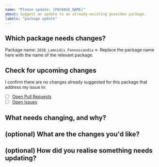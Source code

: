 ```yaml
---
name: "Please update: [PACKAGE_NAME]"
about: Suggest an update to an already-existing poseidon package.
labels: "package update"
---
```


<!--
# poseidon-framework/minotaur-recipes package request

Hello there!

Thank you for suggesting changes to a package in the Poseidon Package Directory!
Please ensure you are completing all the TODOs outlined in these comments for each section.
-->

## Which package needs changes?

Package name: `2018_Lamnidis_Fennoscandia` <- Replace the package name here with
the name of the relevant package.

<!-- TODO: Please Specify the name of the package you think needs updating -->

## Check for upcoming changes

I confirm there are no changes already suggested for this package that address
my issue in:

- [ ] [Open Pull Requests](https://github.com/poseidon-framework/minotaur-recipes/pulls)
- [ ] [Open Issues](https://github.com/poseidon-framework/minotaur-recipes/issues)

<!--
TODO: Please confirm you have looked for open issues and/or pull requests suggesting changes to this package and found none.
If an open issue or pull request exists already, and it might be addressing your issue, then consider mentioning your problem there instead of creating a new issue.
-->

## What needs changing, and why?

<!--
TODO: Please describe what you would like to see changed in the poseidon package.
Are there some data/individuals missing? Do you disagree with the nf-core/parameters used? The more information you provide here, the better.
-->

## (optional) What are the changes you'd like?

<!--
TODO: If you have a specific parameter that you would like to see changed, please list it here. Otherwise you can leave this section empty.
-->

## (optional) How did you realise something needs updating?

<!--
TODO: If you came across an error with the Poseidon package resulting from this processing while running some analysis, please give information that might help us reproduce the problems here.
If this section is not relevant, you can leave it empty.
-->
